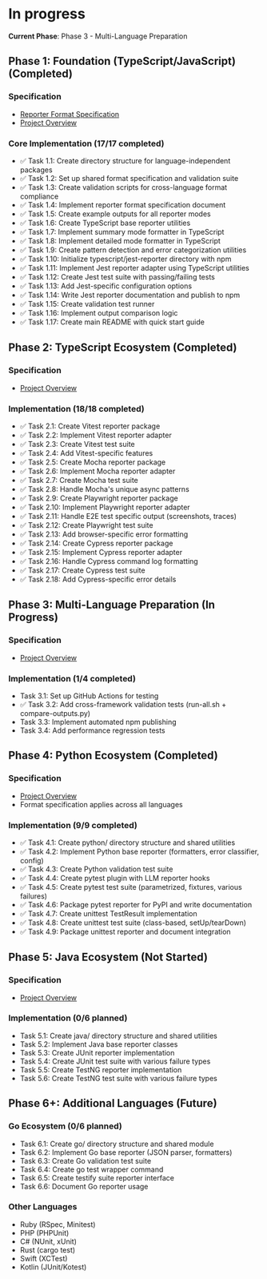 # In progress

**Current Phase**: Phase 3 - Multi-Language Preparation

## Phase 1: Foundation (TypeScript/JavaScript) (Completed)

### Specification

- [Reporter Format Specification](./reporter-format.feat.md)
- [Project Overview](./project.specs.md#phase-1-foundation-typescriptjavascript)

### Core Implementation (17/17 completed)

- ✅ Task 1.1: Create directory structure for language-independent packages
- ✅ Task 1.2: Set up shared format specification and validation suite
- ✅ Task 1.3: Create validation scripts for cross-language format compliance
- ✅ Task 1.4: Implement reporter format specification document
- ✅ Task 1.5: Create example outputs for all reporter modes
- ✅ Task 1.6: Create TypeScript base reporter utilities
- ✅ Task 1.7: Implement summary mode formatter in TypeScript
- ✅ Task 1.8: Implement detailed mode formatter in TypeScript
- ✅ Task 1.9: Create pattern detection and error categorization utilities
- ✅ Task 1.10: Initialize typescript/jest-reporter directory with npm
- ✅ Task 1.11: Implement Jest reporter adapter using TypeScript utilities
- ✅ Task 1.12: Create Jest test suite with passing/failing tests
- ✅ Task 1.13: Add Jest-specific configuration options
- ✅ Task 1.14: Write Jest reporter documentation and publish to npm
- ✅ Task 1.15: Create validation test runner
- ✅ Task 1.16: Implement output comparison logic
- ✅ Task 1.17: Create main README with quick start guide

## Phase 2: TypeScript Ecosystem (Completed)

### Specification

- [Project Overview](./project.specs.md#phase-2-typescript-ecosystem)

### Implementation (18/18 completed)

- ✅ Task 2.1: Create Vitest reporter package
- ✅ Task 2.2: Implement Vitest reporter adapter
- ✅ Task 2.3: Create Vitest test suite
- ✅ Task 2.4: Add Vitest-specific features
- ✅ Task 2.5: Create Mocha reporter package
- ✅ Task 2.6: Implement Mocha reporter adapter
- ✅ Task 2.7: Create Mocha test suite
- ✅ Task 2.8: Handle Mocha's unique async patterns
- ✅ Task 2.9: Create Playwright reporter package
- ✅ Task 2.10: Implement Playwright reporter adapter
- ✅ Task 2.11: Handle E2E test specific output (screenshots, traces)
- ✅ Task 2.12: Create Playwright test suite
- ✅ Task 2.13: Add browser-specific error formatting
- ✅ Task 2.14: Create Cypress reporter package
- ✅ Task 2.15: Implement Cypress reporter adapter
- ✅ Task 2.16: Handle Cypress command log formatting
- ✅ Task 2.17: Create Cypress test suite
- ✅ Task 2.18: Add Cypress-specific error details

## Phase 3: Multi-Language Preparation (In Progress)

### Specification

- [Project Overview](./project.specs.md#phase-3-multi-language-preparation)

### Implementation (1/4 completed)

- Task 3.1: Set up GitHub Actions for testing
- ✅ Task 3.2: Add cross-framework validation tests (run-all.sh + compare-outputs.py)
- Task 3.3: Implement automated npm publishing
- Task 3.4: Add performance regression tests

## Phase 4: Python Ecosystem (Completed)

### Specification

- [Project Overview](./project.specs.md#phase-4-python-ecosystem)
- Format specification applies across all languages

### Implementation (9/9 completed)

- ✅ Task 4.1: Create python/ directory structure and shared utilities
- ✅ Task 4.2: Implement Python base reporter (formatters, error classifier, config)
- ✅ Task 4.3: Create Python validation test suite
- ✅ Task 4.4: Create pytest plugin with LLM reporter hooks
- ✅ Task 4.5: Create pytest test suite (parametrized, fixtures, various failures)
- ✅ Task 4.6: Package pytest reporter for PyPI and write documentation
- ✅ Task 4.7: Create unittest TestResult implementation
- ✅ Task 4.8: Create unittest test suite (class-based, setUp/tearDown)
- ✅ Task 4.9: Package unittest reporter and document integration

## Phase 5: Java Ecosystem (Not Started)

### Specification

- [Project Overview](./project.specs.md#phase-5-java-ecosystem)

### Implementation (0/6 planned)

- Task 5.1: Create java/ directory structure and shared utilities
- Task 5.2: Implement Java base reporter classes
- Task 5.3: Create JUnit reporter implementation
- Task 5.4: Create JUnit test suite with various failure types
- Task 5.5: Create TestNG reporter implementation
- Task 5.6: Create TestNG test suite with various failure types

## Phase 6+: Additional Languages (Future)

### Go Ecosystem (0/6 planned)

- Task 6.1: Create go/ directory structure and shared module
- Task 6.2: Implement Go base reporter (JSON parser, formatters)
- Task 6.3: Create Go validation test suite
- Task 6.4: Create go test wrapper command
- Task 6.5: Create testify suite reporter interface
- Task 6.6: Document Go reporter usage

### Other Languages
- Ruby (RSpec, Minitest)
- PHP (PHPUnit)
- C# (NUnit, xUnit)
- Rust (cargo test)
- Swift (XCTest)
- Kotlin (JUnit/Kotest)